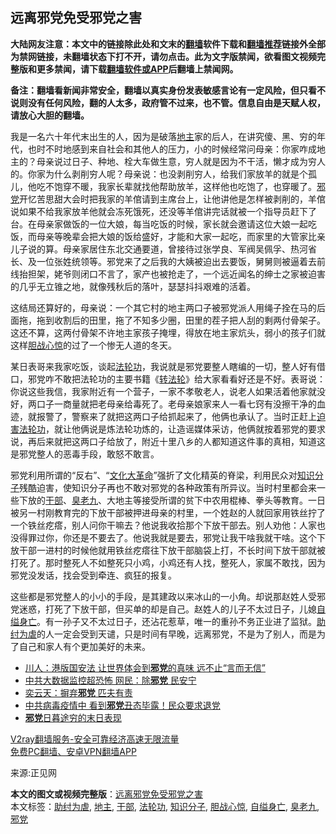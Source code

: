  <h2>远离邪党免受邪党之害</h2> <p class="notice"><b>大陆网友注意：本文中的链接除此处和文末的<a href="https://github.com/bannedbook/fanqiang" >翻墙</a>软件下载和<a href="https://github.com/killgcd/justmysocks/blob/master/README.md">翻墙推荐</a>链接外全部为禁网链接，未翻墙状态下打不开，请勿点击。此为文字版禁闻，欲看图文视频完整版和更多禁闻，请下载<a href="https://github.com/bannedbook/fanqiang">翻墙软件或APP</a>后翻墙上禁闻网。</p><p>备注：翻墙看新闻非常安全，翻墙以真实身份发表敏感言论有一定风险，但只看不说则没有任何风险，翻的人太多，政府管不过来，也不管。信息自由是天赋人权，请放心大胆的翻墙。</b></p>  <div class="entry"> <p></p> <p>我是一名六十年代末出生的人，因为是破落<a href="https://www.bannedbook.org/bnews/tag/%e5%9c%b0%e4%b8%bb/" class="st_tag internal_tag" rel="tag" title="标签 地主 下的日志">地主</a>家的后人，在讲究傻、黑、穷的年代，也时不时地感到来自社会和其他人的压力，小的时候经常问母亲：你家咋成地主的？母亲说过日子、种地、栓大车做生意，穷人就是因为不干活，懒才成为穷人的。你家为什么剥削穷人呢？母亲说：也没剥削穷人，给我们家放羊的就是个孤儿，他吃不饱穿不暖，我家长辈就找他帮助放羊，这样他也吃饱了，也穿暖了。<a href="https://www.bannedbook.org/bnews/tag/%e9%82%aa%e5%85%9a/" class="st_tag internal_tag" rel="tag" title="标签 邪党 下的日志">邪党</a>开忆苦思甜大会时把我家的羊倌请到主席台上，让他讲他是怎样被剥削的，羊倌说如果不给我家放羊他就会冻死饿死，还没等羊倌讲完话就被一个指导员赶下了台。在母亲家做饭的一位大娘，每当吃饭的时候，家长就会邀请这位大娘一起吃饭，而母亲等晚辈会把大娘的饭给盛好，才能和大家一起吃，而家里的大管家比亲儿子说的算。母亲家居住东北交通要道，曾接待过张学良、军阀吴佩孚、热河省长、及一位张姓统领等。邪党来了之后我的大姨被迫出去要饭，舅舅则被逼着去前线抬担架，姥爷则闭口不言了，家产也被抢走了，一个远近闻名的绅士之家被迫害的几乎无立锥之地，就像残秋后的落叶，瑟瑟抖抖艰难的活着。</p>  <p>这结局还算好的，母亲说：一个其它村的地主两口子被邪党派人用绳子拴在马的后面拖，拖到收割后的田里，拖了不知多少圈，田里的茬子把人刮的剩两付骨架子。这还不算，这两付骨架不许地主家孩子掩埋，得放在地主家炕头，弱小的孩子们就这样<a href="https://www.bannedbook.org/bnews/tag/%E8%83%86%E6%88%98%E5%BF%83%E6%83%8A/" class="st_tag internal_tag" rel="tag" title="标签 胆战心惊 下的日志">胆战心惊</a>的过了一个惨无人道的冬天。</p> <p>某日表哥来我家吃饭，谈起<a href="https://www.bannedbook.org/bnews/tag/%e6%b3%95%e8%bd%ae%e5%8a%9f/" class="st_tag internal_tag" rel="tag" title="标签 法轮功 下的日志">法轮功</a>，我说就是邪党要整人瞎编的一切，整人好有借口，邪党咋不敢把法轮功的主要书籍《<span class='wp_keywordlink'><a href="https://gb.falundafa.org/chigb/zfl.htm" title="《转法轮》" target="_blank">转法轮</a></span>》给大家看看好还是不好。表哥说：你说这些我信，我家附近有一个营子，一家不孝敬老人，说老人如果活着他家就没好，两口子一商量就把老母亲给毒死了。老母亲娘家来人一看七窍有没擦干净的血迹，就报警了，警察来了就把这两口子给抓起来了，他俩也承认了。当时正赶上<span class='wp_keywordlink'><a href="https://www.bannedbook.org/forum11/topic278.html" title="评江泽民与中共相互利用迫害法轮功" target="_blank">迫害法轮功</a></span>，就让他俩说是炼法轮功炼的，让造谣媒体采访，他俩就按着邪党的要求说，再后来就把这两口子给放了，附近十里八乡的人都知道这件事的真相，知道这是邪党整人的恶毒手段，敢怒不敢言。</p>  <p>邪党利用所谓的“反右”、“<span class='wp_keywordlink'><a href="https://www.bannedbook.org/forum2/topic973.html" title="《文化大革命：历史真相和集体记忆》" target="_blank">文化大革命</a></span>”强折了文化精英的脊梁，利用民众对<a href="https://www.bannedbook.org/bnews/tag/%e7%9f%a5%e8%af%86%e5%88%86%e5%ad%90/" class="st_tag internal_tag" rel="tag" title="标签 知识分子 下的日志">知识分子</a>残酷迫害，使知识分子再也不敢对邪党的各种政策有所异议。当时村里都会来一些下放的<a href="https://www.bannedbook.org/bnews/tag/%E5%B9%B2%E9%83%A8/" class="st_tag internal_tag" rel="tag" title="标签 干部 下的日志">干部</a>、<a href="https://www.bannedbook.org/bnews/tag/%E8%87%AD%E8%80%81%E4%B9%9D/" class="st_tag internal_tag" rel="tag" title="标签 臭老九 下的日志">臭老九</a>、大地主等接受所谓的贫下中农用棍棒、拳头等教育。一日被另一村刚教育完的下放干部被押进母亲的村里，一个姓赵的人就回家用铁丝拧了一个铁丝疙瘩，别人问你干嘛去？他说我收拾那个下放干部去。别人劝他：人家也没得罪过你，你还是不要去了。他说我就是要去，邪党让我干啥我就干啥。这个下放干部一进村的时候他就用铁丝疙瘩往下放干部脑袋上打，不长时间下放干部就被打死了。那时整死人不如整死只小鸡，小鸡还有人找，整死人，家属不敢找，因为邪党没发话，找会受到牵连、疯狂的报复。</p> <p>这些都是邪党整人的小小的手段，是其建政以来冰山的一小角。却说那赵姓人受邪党迷惑，打死了下放干部，但买单的却是自己。赵姓人的儿子不太过日子，儿媳<a href="https://www.bannedbook.org/bnews/tag/%E8%87%AA%E7%BC%A2%E8%BA%AB%E4%BA%A1/" class="st_tag internal_tag" rel="tag" title="标签 自缢身亡 下的日志">自缢身亡</a>。有一孙子又不太过日子，还沾花惹草，唯一的重孙不务正业进了监狱。<a href="https://www.bannedbook.org/bnews/tag/%E5%8A%A9%E7%BA%A3%E4%B8%BA%E8%99%90/" class="st_tag internal_tag" rel="tag" title="标签 助纣为虐 下的日志">助纣为虐</a>的人一定会受到天谴，只是时间有早晚，远离邪党，不是为了别人，而是为了自己和家人有个更加美好的未来。</p>  <ul class='op-related-articles' title='相关阅读'> <li><a href='https://www.bannedbook.org/bnews/comments/20200526/1334496.html' target='_blank'>川人：港版国安法 让世界体会到<b>邪党</b>的真味 远不止“言而无信”</a></li> <li><a href='https://www.bannedbook.org/bnews/cbnews/20200523/1333396.html' target='_blank'>中共大数据监控超恐怖 网民：除<b>邪党</b> 民安宁</a></li> <li><a href='https://www.bannedbook.org/bnews/comments/20200417/1314152.html' target='_blank'>奕云天：摒弃<b>邪党</b> 匹夫有责</a></li> <li><a href='https://www.bannedbook.org/bnews/cbnews/20200407/1308109.html' target='_blank'>中共病毒疫情中 看到<b>邪党</b>丑态毕露！民众要求退党</a></li> <li><a href='https://www.bannedbook.org/bnews/ssgc/20200126/1265396.html' target='_blank'><b>邪党</b>日暮途穷的末日表现</a></li> </ul> <p class="texttj"> <a href="https://www.bannedbook.org/forum23/topic22702.html" target="_blank">V2ray翻墙服务-安全可靠经济高速无限流量</a><br/> <a href="https://github.com/bannedbook/fanqiang/wiki/%E7%A6%81%E9%97%BB%E7%BD%91%E5%AE%89%E5%8D%93%E7%BF%BB%E5%A2%99%E6%96%B0%E9%97%BBAPP" target="_blank">免费PC翻墙、安卓VPN翻墙APP</a></p><p>来源:正见网</p><a name='sharetosocial'></a>       <div><b>本文的图文或视频完整版</b>：<a href='https://www.bannedbook.org/bnews/comments/20201122/1435193.html'>远离邪党免受邪党之害</a></div>  </div><!--END ENTRY--> <div class="postfooter"> <div>本文标签：<a href="https://www.bannedbook.org/bnews/tag/%E5%8A%A9%E7%BA%A3%E4%B8%BA%E8%99%90/" rel="tag">助纣为虐</a>, <a href="https://www.bannedbook.org/bnews/tag/%e5%9c%b0%e4%b8%bb/" rel="tag">地主</a>, <a href="https://www.bannedbook.org/bnews/tag/%E5%B9%B2%E9%83%A8/" rel="tag">干部</a>, <a href="https://www.bannedbook.org/bnews/tag/%e6%b3%95%e8%bd%ae%e5%8a%9f/" rel="tag">法轮功</a>, <a href="https://www.bannedbook.org/bnews/tag/%e7%9f%a5%e8%af%86%e5%88%86%e5%ad%90/" rel="tag">知识分子</a>, <a href="https://www.bannedbook.org/bnews/tag/%E8%83%86%E6%88%98%E5%BF%83%E6%83%8A/" rel="tag">胆战心惊</a>, <a href="https://www.bannedbook.org/bnews/tag/%E8%87%AA%E7%BC%A2%E8%BA%AB%E4%BA%A1/" rel="tag">自缢身亡</a>, <a href="https://www.bannedbook.org/bnews/tag/%E8%87%AD%E8%80%81%E4%B9%9D/" rel="tag">臭老九</a>, <a href="https://www.bannedbook.org/bnews/tag/%e9%82%aa%e5%85%9a/" rel="tag">邪党</a></div>  </div><!--END POSTFOOTER--> 